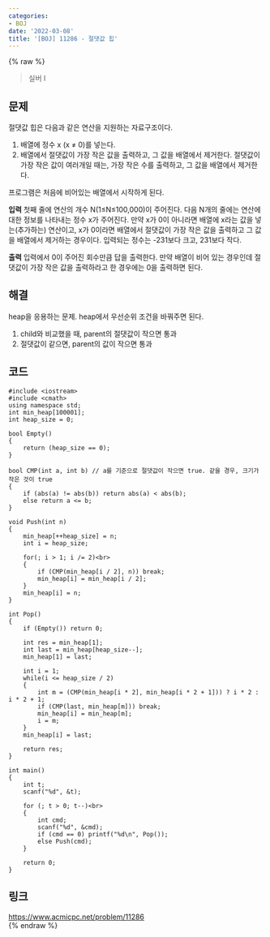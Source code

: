 ```yaml
---
categories:
- BOJ
date: '2022-03-08'
title: '[BOJ] 11286 - 절댓값 힙'
---
```


{% raw %}
> 실버 I<br>

## 문제
절댓값 힙은 다음과 같은 연산을 지원하는 자료구조이다.

1.  배열에 정수 x (x ≠ 0)를 넣는다.
2.  배열에서 절댓값이 가장 작은 값을 출력하고, 그 값을 배열에서 제거한다. 절댓값이 가장 작은 값이 여러개일 때는, 가장 작은 수를 출력하고, 그 값을 배열에서 제거한다.

프로그램은 처음에 비어있는 배열에서 시작하게 된다.

**입력**
첫째 줄에 연산의 개수 N(1≤N≤100,000)이 주어진다. 다음 N개의 줄에는 연산에 대한 정보를 나타내는 정수 x가 주어진다. 만약 x가 0이 아니라면 배열에 x라는 값을 넣는(추가하는) 연산이고, x가 0이라면 배열에서 절댓값이 가장 작은 값을 출력하고 그 값을 배열에서 제거하는 경우이다. 입력되는 정수는 -231보다 크고, 231보다 작다.

**출력**
입력에서 0이 주어진 회수만큼 답을 출력한다. 만약 배열이 비어 있는 경우인데 절댓값이 가장 작은 값을 출력하라고 한 경우에는 0을 출력하면 된다.

##  해결
heap을 응용하는 문제. heap에서 우선순위 조건을 바꿔주면 된다.
1. child와 비교했을 때, parent의 절댓값이 작으면 통과
2. 절댓값이 같으면, parent의 값이 작으면 통과

## 코드
```
#include <iostream>
#include <cmath>
using namespace std;
int min_heap[100001];
int heap_size = 0;

bool Empty()
{
	return (heap_size == 0);
}

bool CMP(int a, int b) // a를 기준으로 절댓값이 작으면 true. 같을 경우, 크기가 작은 것이 true
{
	if (abs(a) != abs(b)) return abs(a) < abs(b);
	else return a <= b;
}

void Push(int n)
{
	min_heap[++heap_size] = n;
	int i = heap_size;

	for(; i > 1; i /= 2)<br>
	{
		if (CMP(min_heap[i / 2], n)) break;
		min_heap[i] = min_heap[i / 2];
	}
	min_heap[i] = n;
}

int Pop()
{
	if (Empty()) return 0;

	int res = min_heap[1];
	int last = min_heap[heap_size--];
	min_heap[1] = last;

	int i = 1;
	while(i <= heap_size / 2)
	{
		int m = (CMP(min_heap[i * 2], min_heap[i * 2 + 1])) ? i * 2 : i * 2 + 1;
		if (CMP(last, min_heap[m])) break;
		min_heap[i] = min_heap[m];
		i = m;
	}
	min_heap[i] = last;

	return res;
}

int main()
{
	int t;
	scanf("%d", &t);

	for (; t > 0; t--)<br>
	{
		int cmd;
		scanf("%d", &cmd);
		if (cmd == 0) printf("%d\n", Pop());
		else Push(cmd);
	}

	return 0;
}
```

## 링크
https://www.acmicpc.net/problem/11286<br>
{% endraw %}